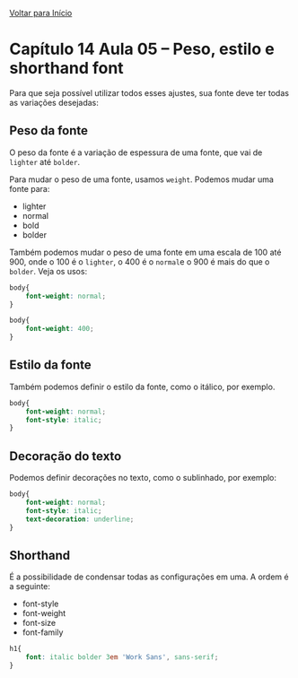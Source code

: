 [Voltar para Início](https://github.com/vinis-moraes/curso-html-css)
# Capítulo 14 Aula 05 – Peso, estilo e shorthand font

Para que seja possível utilizar todos esses ajustes, sua fonte deve ter todas as variações desejadas:
## Peso da fonte

O peso da fonte é a variação de espessura de uma fonte, que vai de `lighter` até `bolder`.

Para mudar o peso de uma fonte, usamos `weight`. Podemos mudar uma fonte para:
* lighter
* normal
* bold
* bolder

Também podemos mudar o peso de uma fonte em uma escala de 100 até 900, onde o 100 é o `lighter`, o 400 é o `normal`e o 900 é mais do que o `bolder`. Veja os usos:

```css
body{
    font-weight: normal;
}
```

```css
body{
    font-weight: 400;
}
```

## Estilo da fonte

Também podemos definir o estilo da fonte, como o itálico, por exemplo.

```css
body{
    font-weight: normal;
    font-style: italic;
}
```
## Decoração do texto

Podemos definir decorações no texto, como o sublinhado, por exemplo:

```css
body{
    font-weight: normal;
    font-style: italic;
    text-decoration: underline;
}
```

## Shorthand

É a possibilidade de condensar todas as configurações em uma. A ordem é a seguinte:
* font-style
* font-weight
* font-size
* font-family


```css
h1{
    font: italic bolder 3em 'Work Sans', sans-serif;
}
```